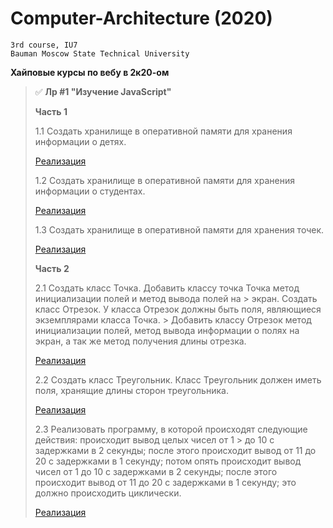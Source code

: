 # Computer-Architecture (2020)

```
3rd course, IU7
Bauman Moscow State Technical University
```

**Хайповые курсы по вебу в 2к20-ом**

> :white_check_mark: **Лр #1 "Изучение JavaScript"**
>
> **Часть 1**
>
> 1.1 Создать хранилище в оперативной памяти для хранения информации о детях. 
>
> [Реализация](https://github.com/shlyapik228/bmstu_archEvm/blob/master/lab_01/task_1/task-11.js)
>
> 1.2 Создать хранилище в оперативной памяти для хранения информации о студентах. 
>
> [Реализация](https://github.com/shlyapik228/bmstu_archEvm/blob/master/lab_01/task_1/task-12.js)
>
> 1.3 Создать хранилище в оперативной памяти для хранения точек. 
>
> [Реализация](https://github.com/shlyapik228/bmstu_archEvm/blob/master/lab_01/task_1/task-13.js)
>
> **Часть 2**
>
> 2.1 Создать класс Точка. Добавить классу точка Точка метод инициализации полей и метод вывода полей на > экран. Создать класс Отрезок. У класса Отрезок должны быть поля, 
> являющиеся экземплярами класса Точка. > Добавить классу Отрезок метод инициализации полей, метод вывода информации о полях на экран, а так же метод получения длины отрезка. 
>
> [Реализация](https://github.com/shlyapik228/bmstu_archEvm/blob/master/lab_01/task_2/task-21.js)
>
> 2.2 Создать класс Треугольник. Класс Треугольник должен иметь поля, хранящие длины сторон треугольника. 
>
> [Реализация](https://github.com/shlyapik228/bmstu_archEvm/blob/master/lab_01/task_2/task-22.js)
>
> 2.3 Реализовать программу, в которой происходят следующие действия: происходит вывод целых чисел от 1 > до 10 с задержками в 2 секунды; после этого происходит вывод от 11 до 
> 20 с задержками в 1 секунду; потом опять происходит вывод чисел от 1 до 10 с задержками в 2 секунды; после этого происходит вывод от 11 до 20 с задержками в 1 секунду; это 
> должно происходить циклически. 
>
> [Реализация](https://github.com/shlyapik228/bmstu_archEvm/blob/master/lab_01/task_2/task-23.js)
